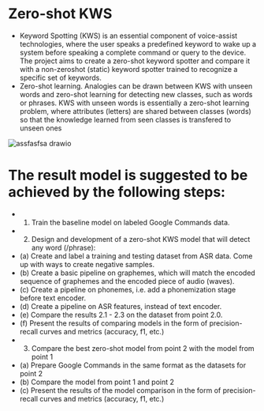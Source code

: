# Zero-shot KWS
* Keyword Spotting (KWS) is an essential component of voice-assist technologies, where the user
speaks a predefined keyword to wake up a system
before speaking a complete command or query to
the device. The project aims to create a zero-shot
keyword spotter and compare it with a non-zeroshot (static) keyword spotter trained to recognize
a specific set of keywords.
* Zero-shot learning. Analogies can be drawn between KWS
with unseen words and zero-shot learning for detecting
new classes, such as words or phrases. KWS with unseen
words is essentially a zero-shot learning problem, where
attributes (letters) are shared between classes (words) so
that the knowledge learned from seen classes is transfered
to unseen ones

![assfasfsa drawio](https://user-images.githubusercontent.com/56489328/207005539-d2939f30-63fa-423a-abeb-e4cfcb306bbe.png)

# The result model is suggested to be achieved by the following steps:
* 1. Train the baseline model on labeled Google Commands
data.
* 2. Design and development of a zero-shot KWS model
that will detect any word (/phrase):
* (a) Create and label a training and testing dataset
from ASR data. Come up with ways to create
negative samples.
* (b) Create a basic pipeline on graphemes, which will
match the encoded sequence of graphemes and
the encoded piece of audio (waves).
* (c) Create a pipeline on phonemes, i.e. add a phonemization stage before text encoder.
* (d) Create a pipeline on ASR features, instead of text
encoder.
* (e) Compare the results 2.1 - 2.3 on the dataset from
point 2.0.
* (f) Present the results of comparing models in the
form of precision-recall curves and metrics (accuracy, f1, etc.)
* 3. Compare the best zero-shot model from point 2 with
the model from point 1
* (a) Prepare Google Commands in the same format as
the datasets for point 2
* (b) Compare the model from point 1 and point 2
* (c) Present the results of the model comparison in
the form of precision-recall curves and metrics
(accuracy, f1, etc.)
